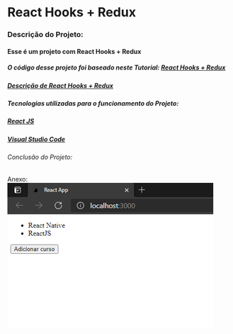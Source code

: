 # React Hooks + Redux
### Descrição do Projeto:
#### Esse é um projeto com React Hooks + Redux
##### O código desse projeto foi baseado neste Tutorial: [React Hooks + Redux](https://www.youtube.com/watch?v=7L7MhxjI4PE)

##### [Descrição de React Hooks + Redux](https://www.tgmarinho.com/api_react_e_redux_hooks_um_guia_pratico/)

##### Tecnologias utilizadas para o funcionamento do Projeto:
##### [React JS](https://pt-br.reactjs.org/)
##### [Visual Studio Code](https://code.visualstudio.com/)

###### Conclusão do Projeto:
Anexo: ![Projeto em Funcionamento](https://github.com/mathxusohai/ReactHooksRedux/blob/main/Print%20Funcionando.PNG?raw=true)
